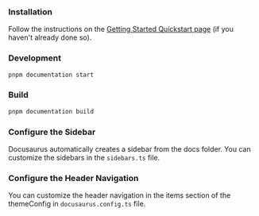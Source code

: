 ### Installation

Follow the instructions on the [Getting Started Quickstart page](/sdl/sdl/canvascapture/docs/Getting%20Started/Quickstart) (if you haven't already done so).

### Development

```bash
pnpm documentation start
```

### Build

```bash
pnpm documentation build
```

### Configure the Sidebar

Docusaurus automatically creates a sidebar from the docs folder. You can customize the sidebars in the `sidebars.ts` file.

### Configure the Header Navigation

You can customize the header navigation in the items section of the themeConfig in `docusaurus.config.ts` file.
